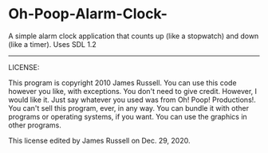 # Oh-Poop-Alarm-Clock-
A simple alarm clock application that counts up (like a stopwatch) and down (like a timer). Uses SDL 1.2

--------------------------------------------

LICENSE:

This program is copyright 2010 James Russell.
You can use this code however you like, with exceptions. You don't need to give credit.
However, I would like it. Just say whatever you used was from Oh! Poop! Productions!.
You can't sell this program, ever, in any way. You can bundle it with 
other programs or operating systems, if you want. You can use the graphics 
in other programs.

This license edited by James Russell on Dec. 29, 2020.

